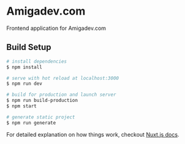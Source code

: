 # Amigadev.com

Frontend application for Amigadev.com

## Build Setup

``` bash
# install dependencies
$ npm install

# serve with hot reload at localhost:3000
$ npm run dev

# build for production and launch server
$ npm run build-production
$ npm start

# generate static project
$ npm run generate
```

For detailed explanation on how things work, checkout [Nuxt.js docs](https://nuxtjs.org).
